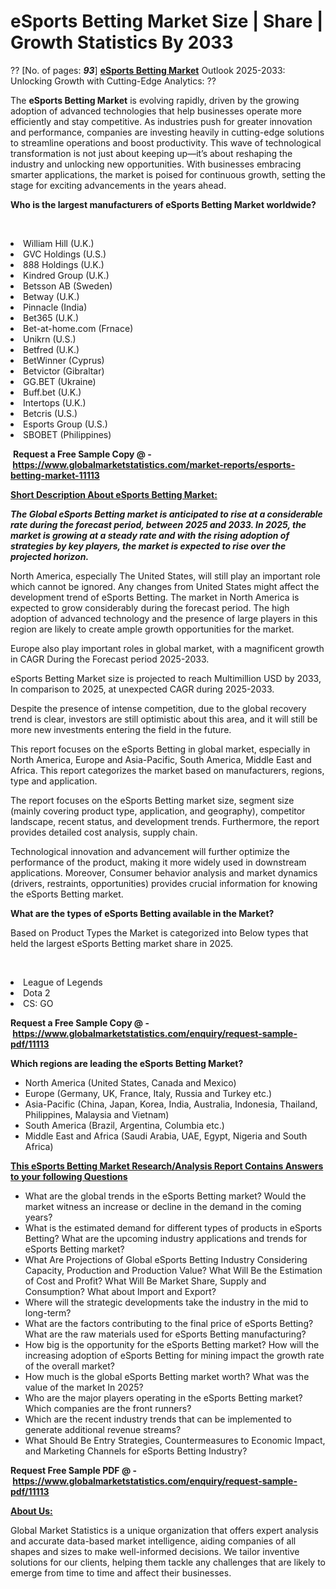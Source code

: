 <H1>eSports Betting Market Size | Share | Growth Statistics By 2033</H1><p>?? [No. of pages:&nbsp;<strong><em>93</em></strong>]&nbsp;<strong><a href="https://www.globalmarketstatistics.com/market-reports/esports-betting-market-11113">eSports Betting&nbsp;Market</a></strong>&nbsp;Outlook 2025-2033: Unlocking Growth with Cutting-Edge Analytics: ??</p><p>The <strong>eSports Betting Market</strong> is evolving rapidly, driven by the growing adoption of advanced technologies that help businesses operate more efficiently and stay competitive. As industries push for greater innovation and performance, companies are investing heavily in cutting-edge solutions to streamline operations and boost productivity. This wave of technological transformation is not just about keeping up&mdash;it&rsquo;s about reshaping the industry and unlocking new opportunities. With businesses embracing smarter applications, the market is poised for continuous growth, setting the stage for exciting advancements in the years ahead.</p><p><strong>Who is the largest manufacturers of eSports Betting Market worldwide?</strong></p><p>&nbsp;<li>William Hill (U.K.)<li> GVC Holdings (U.S.)<li> 888 Holdings (U.K.)<li> Kindred Group (U.K.)<li> Betsson AB (Sweden)<li> Betway (U.K.)<li> Pinnacle (India)<li> Bet365 (U.K.)<li> Bet-at-home.com (Frnace)<li> Unikrn (U.S.)<li> Betfred (U.K.)<li> BetWinner (Cyprus)<li> Betvictor (Gibraltar)<li> GG.BET (Ukraine)<li> Buff.bet (U.K.)<li> Intertops (U.K.)<li> Betcris (U.S.)<li> Esports Group (U.S.)<li> SBOBET (Philippines)</p><p>&nbsp;<strong>Request a Free Sample Copy @ -&nbsp;<a href="https://www.globalmarketstatistics.com/market-reports/esports-betting-market-11113">https://www.globalmarketstatistics.com/market-reports/esports-betting-market-11113</a></strong></p><p><strong><u>Short Description About eSports Betting Market:</u></strong></p><p><strong><em>The Global eSports Betting market is anticipated to rise at a considerable rate during the forecast period, between 2025 and 2033. In 2025, the market is growing at a steady rate and with the rising adoption of strategies by key players, the market is expected to rise over the projected horizon.</em></strong></p><p>North America, especially The United States, will still play an important role which cannot be ignored. Any changes from United States might affect the development trend of eSports Betting. The market in North America is expected to grow considerably during the forecast period. The high adoption of advanced technology and the presence of large players in this region are likely to create ample growth opportunities for the market.</p><p>Europe also play important roles in global market, with a magnificent growth in CAGR During the Forecast period 2025-2033.</p><p>eSports Betting Market size is projected to reach Multimillion USD by 2033, In comparison to 2025, at unexpected CAGR during 2025-2033.</p><p>Despite the presence of intense competition, due to the global recovery trend is clear, investors are still optimistic about this area, and it will still be more new investments entering the field in the future.</p><p>This report focuses on the eSports Betting in global market, especially in North America, Europe and Asia-Pacific, South America, Middle East and Africa. This report categorizes the market based on manufacturers, regions, type and application.</p><p>The report focuses on the eSports Betting market size, segment size (mainly covering product type, application, and geography), competitor landscape, recent status, and development trends. Furthermore, the report provides detailed cost analysis, supply chain.</p><p>Technological innovation and advancement will further optimize the performance of the product, making it more widely used in downstream applications. Moreover, Consumer behavior analysis and market dynamics (drivers, restraints, opportunities) provides crucial information for knowing the eSports Betting market.</p><p><strong>What are the types of eSports Betting available in the Market?</strong></p><p>Based on Product Types the Market is categorized into Below types that held the largest eSports Betting market share in 2025.</p><p>&nbsp;<li>League of Legends<li> Dota 2<li> CS: GO&nbsp;</p><p><strong>Request a Free Sample Copy @ -&nbsp;<a href="https://www.globalmarketstatistics.com/enquiry/request-sample-pdf/11113">https://www.globalmarketstatistics.com/enquiry/request-sample-pdf/11113</a></strong></p><p><strong>Which regions are leading the eSports Betting Market?</strong></p><ul><li>North America (United States, Canada and Mexico)</li><li>Europe (Germany, UK, France, Italy, Russia and Turkey etc.)</li><li>Asia-Pacific (China, Japan, Korea, India, Australia, Indonesia, Thailand, Philippines, Malaysia and Vietnam)</li><li>South America (Brazil, Argentina, Columbia etc.)</li><li>Middle East and Africa (Saudi Arabia, UAE, Egypt, Nigeria and South Africa)</li></ul><p><strong><u>This eSports Betting Market Research/Analysis Report Contains Answers to your following Questions</u></strong></p><ul><li>What are the global trends in the eSports Betting market? Would the market witness an increase or decline in the demand in the coming years?</li><li>What is the estimated demand for different types of products in eSports Betting? What are the upcoming industry applications and trends for eSports Betting market?</li><li>What Are Projections of Global eSports Betting Industry Considering Capacity, Production and Production Value? What Will Be the Estimation of Cost and Profit? What Will Be Market Share, Supply and Consumption? What about Import and Export?</li><li>Where will the strategic developments take the industry in the mid to long-term?</li><li>What are the factors contributing to the final price of eSports Betting? What are the raw materials used for eSports Betting manufacturing?</li><li>How big is the opportunity for the eSports Betting market? How will the increasing adoption of eSports Betting for mining impact the growth rate of the overall market?</li><li>How much is the global eSports Betting market worth? What was the value of the market In 2025?</li><li>Who are the major players operating in the eSports Betting market? Which companies are the front runners?</li><li>Which are the recent industry trends that can be implemented to generate additional revenue streams?</li><li>What Should Be Entry Strategies, Countermeasures to Economic Impact, and Marketing Channels for eSports Betting Industry?</li></ul><p><strong>Request Free Sample PDF @ -&nbsp;<a href="https://www.globalmarketstatistics.com/enquiry/request-sample-pdf/11113">https://www.globalmarketstatistics.com/enquiry/request-sample-pdf/11113</a></strong></p><p><strong><u>About Us:</u></strong></p><p>Global Market Statistics&nbsp;is a unique organization that offers expert analysis and accurate data-based market intelligence, aiding companies of all shapes and sizes to make well-informed decisions. We tailor inventive solutions for our clients, helping them tackle any challenges that are likely to emerge from time to time and affect their businesses.</p>
